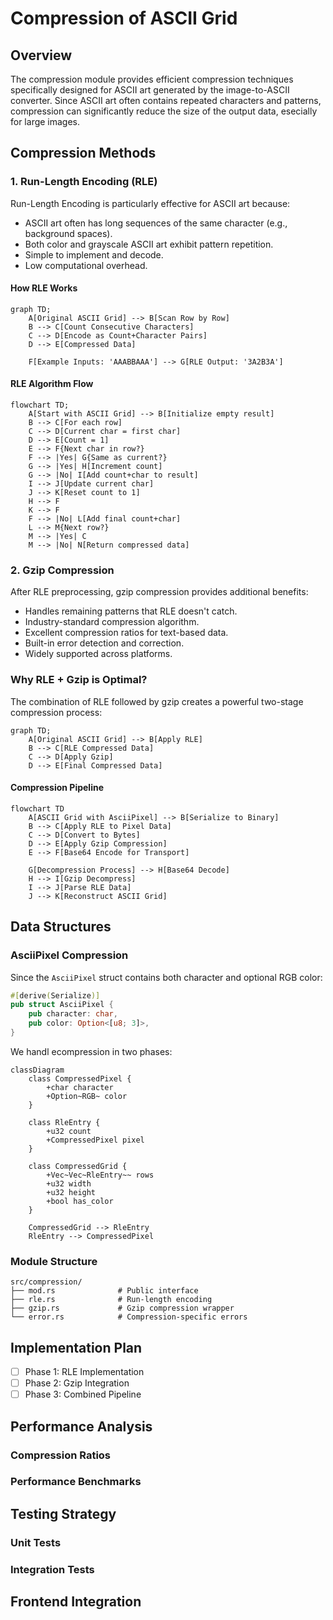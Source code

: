 # Compression of ASCII Grid

## Overview

The compression module provides efficient compression techniques specifically designed for ASCII art generated by the image-to-ASCII converter. Since ASCII art often contains repeated characters and patterns, compression can significantly reduce the size of the output data, esecially for large images.

## Compression Methods

### 1. Run-Length Encoding (RLE)

Run-Length Encoding is particularly effective for ASCII art because:
- ASCII art often has long sequences of the same character (e.g., background spaces).
- Both color and grayscale ASCII art exhibit pattern repetition.
- Simple to implement and decode.
- Low computational overhead.

#### How RLE Works

```mermaid
graph TD;
    A[Original ASCII Grid] --> B[Scan Row by Row]
    B --> C[Count Consecutive Characters]
    C --> D[Encode as Count+Character Pairs]
    D --> E[Compressed Data]

    F[Example Inputs: 'AAABBAAA'] --> G[RLE Output: '3A2B3A']
```

#### RLE Algorithm Flow

```mermaid
flowchart TD;
    A[Start with ASCII Grid] --> B[Initialize empty result]
    B --> C[For each row]
    C --> D[Current char = first char]
    D --> E[Count = 1]
    E --> F{Next char in row?}
    F --> |Yes| G{Same as current?}
    G --> |Yes| H[Increment count]
    G --> |No| I[Add count+char to result]
    I --> J[Update current char]
    J --> K[Reset count to 1]
    H --> F
    K --> F
    F --> |No| L[Add final count+char]
    L --> M{Next row?}
    M --> |Yes| C
    M --> |No| N[Return compressed data]
```

### 2. Gzip Compression

After RLE preprocessing, gzip compression provides additional benefits:
- Handles remaining patterns that RLE doesn't catch.
- Industry-standard compression algorithm.
- Excellent compression ratios for text-based data.
- Built-in error detection and correction.
- Widely supported across platforms.

### Why RLE + Gzip is Optimal?

The combination of RLE followed by gzip creates a powerful two-stage compression process:

```mermaid
graph TD;
    A[Original ASCII Grid] --> B[Apply RLE]
    B --> C[RLE Compressed Data]
    C --> D[Apply Gzip]
    D --> E[Final Compressed Data]
```

#### Compression Pipeline

```mermaid
flowchart TD
    A[ASCII Grid with AsciiPixel] --> B[Serialize to Binary]
    B --> C[Apply RLE to Pixel Data]
    C --> D[Convert to Bytes]
    D --> E[Apply Gzip Compression]
    E --> F[Base64 Encode for Transport]
    
    G[Decompression Process] --> H[Base64 Decode]
    H --> I[Gzip Decompress]
    I --> J[Parse RLE Data]
    J --> K[Reconstruct ASCII Grid]
```

## Data Structures

### AsciiPixel Compression

Since the `AsciiPixel` struct contains both character and optional RGB color:

```rust
#[derive(Serialize)]
pub struct AsciiPixel {
    pub character: char,
    pub color: Option<[u8; 3]>,
}
```

We handl ecompression in two phases:

```mermaid
classDiagram
    class CompressedPixel {
        +char character
        +Option~RGB~ color
    }

    class RleEntry {
        +u32 count
        +CompressedPixel pixel
    }

    class CompressedGrid {
        +Vec~Vec~RleEntry~~ rows
        +u32 width
        +u32 height
        +bool has_color
    }

    CompressedGrid --> RleEntry
    RleEntry --> CompressedPixel
```

### Module Structure

```
src/compression/
├── mod.rs              # Public interface
├── rle.rs              # Run-length encoding
├── gzip.rs             # Gzip compression wrapper
└── error.rs            # Compression-specific errors
```

## Implementation Plan

- [ ] Phase 1: RLE Implementation
- [ ] Phase 2: Gzip Integration
- [ ] Phase 3: Combined Pipeline

## Performance Analysis

### Compression Ratios

### Performance Benchmarks

## Testing Strategy

### Unit Tests

### Integration Tests

## Frontend Integration
